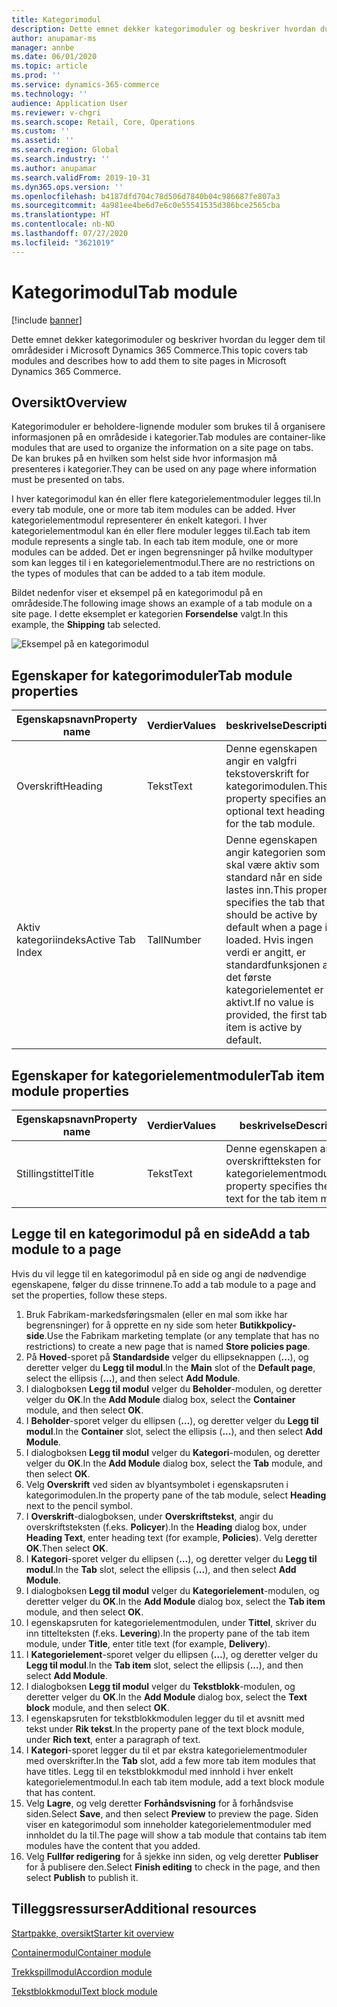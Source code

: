 ```yaml
---
title: Kategorimodul
description: Dette emnet dekker kategorimoduler og beskriver hvordan du legger dem til områdesider i Microsoft Dynamics 365 Commerce.
author: anupamar-ms
manager: annbe
ms.date: 06/01/2020
ms.topic: article
ms.prod: ''
ms.service: dynamics-365-commerce
ms.technology: ''
audience: Application User
ms.reviewer: v-chgri
ms.search.scope: Retail, Core, Operations
ms.custom: ''
ms.assetid: ''
ms.search.region: Global
ms.search.industry: ''
ms.author: anupamar
ms.search.validFrom: 2019-10-31
ms.dyn365.ops.version: ''
ms.openlocfilehash: b4187dfd704c78d506d7840b04c986687fe807a3
ms.sourcegitcommit: 4a981ee4be6d7e6c0e55541535d386bce2565cba
ms.translationtype: HT
ms.contentlocale: nb-NO
ms.lasthandoff: 07/27/2020
ms.locfileid: "3621019"
---
```

# <a name="tab-module"></a><span data-ttu-id="43493-103">Kategorimodul</span><span class="sxs-lookup"><span data-stu-id="43493-103">Tab module</span></span>

[!include [banner](includes/banner.md)]

<span data-ttu-id="43493-104">Dette emnet dekker kategorimoduler og beskriver hvordan du legger dem til områdesider i Microsoft Dynamics 365 Commerce.</span><span class="sxs-lookup"><span data-stu-id="43493-104">This topic covers tab modules and describes how to add them to site pages in Microsoft Dynamics 365 Commerce.</span></span>

## <a name="overview"></a><span data-ttu-id="43493-105">Oversikt</span><span class="sxs-lookup"><span data-stu-id="43493-105">Overview</span></span>

<span data-ttu-id="43493-106">Kategorimoduler er beholdere-lignende moduler som brukes til å organisere informasjonen på en områdeside i kategorier.</span><span class="sxs-lookup"><span data-stu-id="43493-106">Tab modules are container-like modules that are used to organize the information on a site page on tabs.</span></span> <span data-ttu-id="43493-107">De kan brukes på en hvilken som helst side hvor informasjon må presenteres i kategorier.</span><span class="sxs-lookup"><span data-stu-id="43493-107">They can be used on any page where information must be presented on tabs.</span></span>

<span data-ttu-id="43493-108">I hver kategorimodul kan én eller flere kategorielementmoduler legges til.</span><span class="sxs-lookup"><span data-stu-id="43493-108">In every tab module, one or more tab item modules can be added.</span></span> <span data-ttu-id="43493-109">Hver kategorielementmodul representerer én enkelt kategori. I hver kategorielementmodul kan én eller flere moduler legges til.</span><span class="sxs-lookup"><span data-stu-id="43493-109">Each tab item module represents a single tab. In each tab item module, one or more modules can be added.</span></span> <span data-ttu-id="43493-110">Det er ingen begrensninger på hvilke modultyper som kan legges til i en kategorielementmodul.</span><span class="sxs-lookup"><span data-stu-id="43493-110">There are no restrictions on the types of modules that can be added to a tab item module.</span></span>

<span data-ttu-id="43493-111">Bildet nedenfor viser et eksempel på en kategorimodul på en områdeside.</span><span class="sxs-lookup"><span data-stu-id="43493-111">The following image shows an example of a tab module on a site page.</span></span> <span data-ttu-id="43493-112">I dette eksemplet er kategorien **Forsendelse** valgt.</span><span class="sxs-lookup"><span data-stu-id="43493-112">In this example, the **Shipping** tab selected.</span></span>

![Eksempel på en kategorimodul](./media/ecommerce-tab.PNG)

## <a name="tab-module-properties"></a><span data-ttu-id="43493-114">Egenskaper for kategorimoduler</span><span class="sxs-lookup"><span data-stu-id="43493-114">Tab module properties</span></span>

| <span data-ttu-id="43493-115">Egenskapsnavn</span><span class="sxs-lookup"><span data-stu-id="43493-115">Property name</span></span> | <span data-ttu-id="43493-116">Verdier</span><span class="sxs-lookup"><span data-stu-id="43493-116">Values</span></span> | <span data-ttu-id="43493-117">beskrivelse</span><span class="sxs-lookup"><span data-stu-id="43493-117">Description</span></span> |
|---------------|--------|-------------|
| <span data-ttu-id="43493-118">Overskrift</span><span class="sxs-lookup"><span data-stu-id="43493-118">Heading</span></span> | <span data-ttu-id="43493-119">Tekst</span><span class="sxs-lookup"><span data-stu-id="43493-119">Text</span></span> | <span data-ttu-id="43493-120">Denne egenskapen angir en valgfri tekstoverskrift for kategorimodulen.</span><span class="sxs-lookup"><span data-stu-id="43493-120">This property specifies an optional text heading for the tab module.</span></span> |
| <span data-ttu-id="43493-121">Aktiv kategoriindeks</span><span class="sxs-lookup"><span data-stu-id="43493-121">Active Tab Index</span></span> | <span data-ttu-id="43493-122">Tall</span><span class="sxs-lookup"><span data-stu-id="43493-122">Number</span></span> | <span data-ttu-id="43493-123">Denne egenskapen angir kategorien som skal være aktiv som standard når en side lastes inn.</span><span class="sxs-lookup"><span data-stu-id="43493-123">This property specifies the tab that should be active by default when a page is loaded.</span></span> <span data-ttu-id="43493-124">Hvis ingen verdi er angitt, er standardfunksjonen at det første kategorielementet er aktivt.</span><span class="sxs-lookup"><span data-stu-id="43493-124">If no value is provided, the first tab item is active by default.</span></span> |

## <a name="tab-item-module-properties"></a><span data-ttu-id="43493-125">Egenskaper for kategorielementmoduler</span><span class="sxs-lookup"><span data-stu-id="43493-125">Tab item module properties</span></span>

| <span data-ttu-id="43493-126">Egenskapsnavn</span><span class="sxs-lookup"><span data-stu-id="43493-126">Property name</span></span> | <span data-ttu-id="43493-127">Verdier</span><span class="sxs-lookup"><span data-stu-id="43493-127">Values</span></span> | <span data-ttu-id="43493-128">beskrivelse</span><span class="sxs-lookup"><span data-stu-id="43493-128">Description</span></span> |
|---------------|--------|-------------|
| <span data-ttu-id="43493-129">Stillingstittel</span><span class="sxs-lookup"><span data-stu-id="43493-129">Title</span></span> | <span data-ttu-id="43493-130">Tekst</span><span class="sxs-lookup"><span data-stu-id="43493-130">Text</span></span> | <span data-ttu-id="43493-131">Denne egenskapen angir overskriftteksten for kategorielementmodulen.</span><span class="sxs-lookup"><span data-stu-id="43493-131">This property specifies the title text for the tab item module.</span></span> |

## <a name="add-a-tab-module-to-a-page"></a><span data-ttu-id="43493-132">Legge til en kategorimodul på en side</span><span class="sxs-lookup"><span data-stu-id="43493-132">Add a tab module to a page</span></span>

<span data-ttu-id="43493-133">Hvis du vil legge til en kategorimodul på en side og angi de nødvendige egenskapene, følger du disse trinnene.</span><span class="sxs-lookup"><span data-stu-id="43493-133">To add a tab module to a page and set the properties, follow these steps.</span></span>

1. <span data-ttu-id="43493-134">Bruk Fabrikam-markedsføringsmalen (eller en mal som ikke har begrensninger) for å opprette en ny side som heter **Butikkpolicy-side**.</span><span class="sxs-lookup"><span data-stu-id="43493-134">Use the Fabrikam marketing template (or any template that has no restrictions) to create a new page that is named **Store policies page**.</span></span>
1. <span data-ttu-id="43493-135">På **Hoved**-sporet på **Standardside** velger du ellipseknappen (**...**), og deretter velger du **Legg til modul**.</span><span class="sxs-lookup"><span data-stu-id="43493-135">In the **Main** slot of the **Default page**, select the ellipsis (**...**), and then select **Add Module**.</span></span>
1. <span data-ttu-id="43493-136">I dialogboksen **Legg til modul** velger du **Beholder**-modulen, og deretter velger du **OK**.</span><span class="sxs-lookup"><span data-stu-id="43493-136">In the **Add Module** dialog box, select the **Container** module, and then select **OK**.</span></span>
1. <span data-ttu-id="43493-137">I **Beholder**-sporet velger du ellipsen (**…**), og deretter velger du **Legg til modul**.</span><span class="sxs-lookup"><span data-stu-id="43493-137">In the **Container** slot, select the ellipsis (**...**), and then select **Add Module**.</span></span>
1. <span data-ttu-id="43493-138">I dialogboksen **Legg til modul** velger du **Kategori**-modulen, og deretter velger du **OK**.</span><span class="sxs-lookup"><span data-stu-id="43493-138">In the **Add Module** dialog box, select the **Tab** module, and then select **OK**.</span></span>
1. <span data-ttu-id="43493-139">Velg **Overskrift** ved siden av blyantsymbolet i egenskapsruten i kategorimodulen.</span><span class="sxs-lookup"><span data-stu-id="43493-139">In the property pane of the tab module, select **Heading** next to the pencil symbol.</span></span>
1. <span data-ttu-id="43493-140">I **Overskrift**-dialogboksen, under **Overskriftstekst**, angir du overskriftsteksten (f.eks. **Policyer**).</span><span class="sxs-lookup"><span data-stu-id="43493-140">In the **Heading** dialog box, under **Heading Text**, enter heading text (for example, **Policies**).</span></span> <span data-ttu-id="43493-141">Velg deretter **OK**.</span><span class="sxs-lookup"><span data-stu-id="43493-141">Then select **OK**.</span></span>
1. <span data-ttu-id="43493-142">I **Kategori**-sporet velger du ellipsen (**…**), og deretter velger du **Legg til modul**.</span><span class="sxs-lookup"><span data-stu-id="43493-142">In the **Tab** slot, select the ellipsis (**...**), and then select **Add Module**.</span></span>
1. <span data-ttu-id="43493-143">I dialogboksen **Legg til modul** velger du **Kategorielement**-modulen, og deretter velger du **OK**.</span><span class="sxs-lookup"><span data-stu-id="43493-143">In the **Add Module** dialog box, select the **Tab item** module, and then select **OK**.</span></span>
1. <span data-ttu-id="43493-144">I egenskapsruten for kategorielementmodulen, under **Tittel**, skriver du inn tittelteksten (f.eks. **Levering**).</span><span class="sxs-lookup"><span data-stu-id="43493-144">In the property pane of the tab item module, under **Title**, enter title text (for example, **Delivery**).</span></span>
1. <span data-ttu-id="43493-145">I **Kategorielement**-sporet velger du ellipsen (**…**), og deretter velger du **Legg til modul**.</span><span class="sxs-lookup"><span data-stu-id="43493-145">In the **Tab item** slot, select the ellipsis (**...**), and then select **Add Module**.</span></span>
1. <span data-ttu-id="43493-146">I dialogboksen **Legg til modul** velger du **Tekstblokk**-modulen, og deretter velger du **OK**.</span><span class="sxs-lookup"><span data-stu-id="43493-146">In the **Add Module** dialog box, select the **Text block** module, and then select **OK**.</span></span>
1. <span data-ttu-id="43493-147">I egenskapsruten for tekstblokkmodulen legger du til et avsnitt med tekst under **Rik tekst**.</span><span class="sxs-lookup"><span data-stu-id="43493-147">In the property pane of the text block module, under **Rich text**, enter a paragraph of text.</span></span>
1. <span data-ttu-id="43493-148">I **Kategori**-sporet legger du til et par ekstra kategorielementmoduler med overskrifter.</span><span class="sxs-lookup"><span data-stu-id="43493-148">In the **Tab** slot, add a few more tab item modules that have titles.</span></span> <span data-ttu-id="43493-149">Legg til en tekstblokkmodul med innhold i hver enkelt kategorielementmodul.</span><span class="sxs-lookup"><span data-stu-id="43493-149">In each tab item module, add a text block module that has content.</span></span>
1. <span data-ttu-id="43493-150">Velg **Lagre**, og velg deretter **Forhåndsvisning** for å forhåndsvise siden.</span><span class="sxs-lookup"><span data-stu-id="43493-150">Select **Save**, and then select **Preview** to preview the page.</span></span> <span data-ttu-id="43493-151">Siden viser en kategorimodul som inneholder kategorielementmoduler med innholdet du la til.</span><span class="sxs-lookup"><span data-stu-id="43493-151">The page will show a tab module that contains tab item modules have the content that you added.</span></span>
1. <span data-ttu-id="43493-152">Velg **Fullfør redigering** for å sjekke inn siden, og velg deretter **Publiser** for å publisere den.</span><span class="sxs-lookup"><span data-stu-id="43493-152">Select **Finish editing** to check in the page, and then select **Publish** to publish it.</span></span>

## <a name="additional-resources"></a><span data-ttu-id="43493-153">Tilleggsressurser</span><span class="sxs-lookup"><span data-stu-id="43493-153">Additional resources</span></span>

[<span data-ttu-id="43493-154">Startpakke, oversikt</span><span class="sxs-lookup"><span data-stu-id="43493-154">Starter kit overview</span></span>](starter-kit-overview.md)

[<span data-ttu-id="43493-155">Containermodul</span><span class="sxs-lookup"><span data-stu-id="43493-155">Container module</span></span>](add-container-module.md)

[<span data-ttu-id="43493-156">Trekkspillmodul</span><span class="sxs-lookup"><span data-stu-id="43493-156">Accordion module</span></span>](add-accordion.md)

[<span data-ttu-id="43493-157">Tekstblokkmodul</span><span class="sxs-lookup"><span data-stu-id="43493-157">Text block module</span></span>](add-content-rich-block.md)
